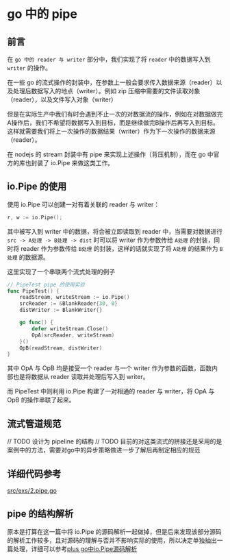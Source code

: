 # go 中的 pipe
## 前言
在 `go 中的 reader 与 writer` 部分中，我们实现了将 `reader` 中的数据写入到 `writer` 的操作。

在一些 go 的流式操作的封装中，在参数上一般会要求传入数据来源（reader）以及处理后数据写入的地点（writer）。例如 zip 压缩中需要的文件读取对象（reader），以及文件写入对象（writer）

但是在实际生产中我们有时会遇到不止一次的对数据流的操作，例如在对数据做完A操作后，我们不希望将数据写入到目标，而是继续做完B操作后再写入到目标。这样就需要我们将上一次操作的数据结果（writer）作为下一次操作的数据来源（reader）。

在 nodejs 的 stream 封装中有 pipe 来实现上述操作（背压机制），而在 go 中官方的库也封装了 io.Pipe 来做这类工作。

## io.Pipe 的使用
使用 io.Pipe 可以创建一对有着关联的 reader 与 writer：  

```go
r, w := io.Pipe();
```

其中被写入到 writer 中的数据，将会被立即读取到 reader 中，当需要对数据进行 `src -> A处理 -> B处理 -> dist` 时可以将 writer 作为参数传给 `A处理` 的封装，同时将 reader 作为参数传给 `B处理` 的封装，这样的话就实现了将 `A处理` 的结果作为 `B处理` 的数据源。

这里实现了一个串联两个流式处理的例子

```go
// PipeTest pipe 的使用实验
func PipeTest() {
	readStream, writeStream := io.Pipe()
	srcReader := &BlankReader{30, 0}
	distWriter := BlankWriter{}

	go func() {
		defer writeStream.Close()
		OpA(srcReader, writeStream)
	}()
	OpB(readStream, distWriter)
}
```

其中 OpA 与 OpB 均是接受一个 reader 与一个 writer 作为参数的函数，函数内部也是将数据从 reader 读取并处理后写入到 writer。

而 PipeTest 中则利用 io.Pipe 构建了一对相通的 reader 与 writer，将 OpA 与 OpB 的操作串联了起来。

## 流式管道规范
// TODO 设计为 pipeline 的结构
// TODO 目前的对这类流式的拼接还是采用的是案例中的方法，需要对go中的异步策略做进一步了解后再制定相应的规范

## 详细代码参考
[src/exs/2.pipe.go](/src/exs/2.pipe.go)

## pipe 的结构解析
原本是打算在这一篇中将 io.Pipe 的源码解析一起做掉，但是后来发现该部分源码的解析工作较多，且对源码的理解与否并不影响实际的使用，所以决定单独抽出一篇处理，详细可以参考[plus go中io.Pipe源码解析](/docs/plus.pipe_detail.md)
